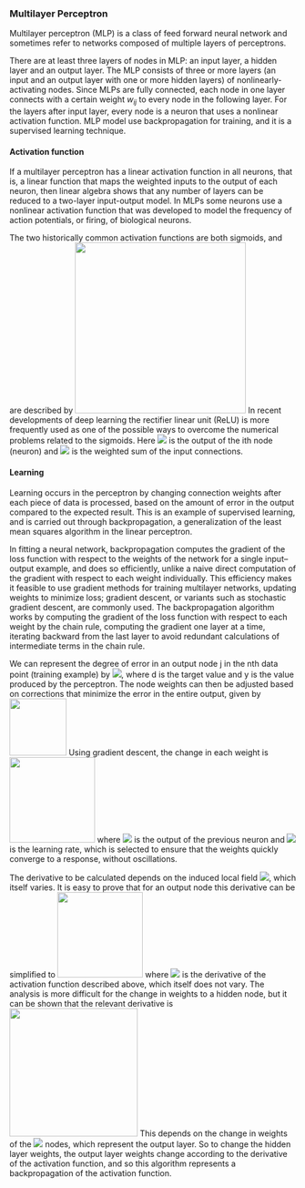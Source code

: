 ### Multilayer Perceptron
Multilayer perceptron (MLP) is a class of feed forward neural network and sometimes refer to networks composed of multiple layers of perceptrons. 

There are at least three layers of nodes in MLP: an input layer, a hidden layer and an output layer. The MLP consists of three or more layers (an input and an output layer with one or more hidden layers) of nonlinearly-activating nodes. Since MLPs are fully connected, each node in one layer connects with a certain weight $w_{ij}$ to every node in the following layer.
For the layers after input layer, every node is a neuron that uses a nonlinear activation function. MLP model use backpropagation for training, and it is a supervised learning technique.

#### Activation function
If a multilayer perceptron has a linear activation function in all neurons, that is, a linear function that maps the weighted inputs to the output of each neuron, then linear algebra shows that any number of layers can be reduced to a two-layer input-output model. In MLPs some neurons use a nonlinear activation function that was developed to model the frequency of action potentials, or firing, of biological neurons.

The two historically common activation functions are both sigmoids, and are described by <img src="https://wikimedia.org/api/rest_v1/media/math/render/svg/167e8b5c38130ec92a2771bc384658772f387d02" width="300"/> In recent developments of deep learning the rectifier linear unit (ReLU) is more frequently used as one of the possible ways to overcome the numerical problems related to the sigmoids. Here <img src="https://render.githubusercontent.com/render/math?math=y_{i}"> is the output of the ith node (neuron) and <img src="https://render.githubusercontent.com/render/math?math=v_{i}"> is the weighted sum of the input connections. 

#### Learning
Learning occurs in the perceptron by changing connection weights after each piece of data is processed, based on the amount of error in the output compared to the expected result. This is an example of supervised learning, and is carried out through backpropagation, a generalization of the least mean squares algorithm in the linear perceptron. 

In fitting a neural network, backpropagation computes the gradient of the loss function with respect to the weights of the network for a single input–output example, and does so efficiently, unlike a naive direct computation of the gradient with respect to each weight individually. This efficiency makes it feasible to use gradient methods for training multilayer networks, updating weights to minimize loss; gradient descent, or variants such as stochastic gradient descent, are commonly used. The backpropagation algorithm works by computing the gradient of the loss function with respect to each weight by the chain rule, computing the gradient one layer at a time, iterating backward from the last layer to avoid redundant calculations of intermediate terms in the chain rule.

We can represent the degree of error in an output node j in the nth data point (training example) by <img src="https://render.githubusercontent.com/render/math?math={\displaystyle e_{j}(n)=d_{j}(n)-y_{j}(n)}">, where d is the target value and y is the value produced by the perceptron. The node weights can then be adjusted based on corrections that minimize the error in the entire output, given by <img src="https://wikimedia.org/api/rest_v1/media/math/render/svg/41454c8f3507f945e99dc7e18e8225d1bb0830de" width="100"/>  Using gradient descent, the change in each weight is <img src="https://wikimedia.org/api/rest_v1/media/math/render/svg/e775e1fd516ec50eaf45344d5429657686c6985c" width="150"/> where <img src="https://render.githubusercontent.com/render/math?math={\displaystyle y_{i}}"> is the output of the previous neuron and <img src="https://render.githubusercontent.com/render/math?math={\displaystyle \eta }"> is the learning rate, which is selected to ensure that the weights quickly converge to a response, without oscillations.

The derivative to be calculated depends on the induced local field <img src="https://render.githubusercontent.com/render/math?math={\displaystyle v_{j}}">, which itself varies. It is easy to prove that for an output node this derivative can be simplified to <img src="https://wikimedia.org/api/rest_v1/media/math/render/svg/056be9bc7c738ade1a15914654576d0de972594b" width="150"/> where <img src="https://render.githubusercontent.com/render/math?math={\displaystyle \phi ^{\prime }}"> is the derivative of the activation function described above, which itself does not vary. The analysis is more difficult for the change in weights to a hidden node, but it can be shown that the relevant derivative is <img src="https://wikimedia.org/api/rest_v1/media/math/render/svg/a57fb40387f833ae8d731f78c04138ad2ce6890b" width="225"/> This depends on the change in weights of the <img src="https://render.githubusercontent.com/render/math?math={\displaystyle k}"> nodes, which represent the output layer. So to change the hidden layer weights, the output layer weights change according to the derivative of the activation function, and so this algorithm represents a backpropagation of the activation function.
